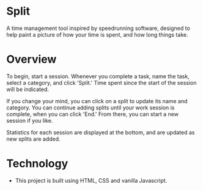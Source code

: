 # Split
A time management tool inspired by speedrunning software, designed to help paint a picture of how your time is spent, and how long things take.

# Overview
To begin, start a session. Whenever you complete a task, name the task, select a category, and click 'Split.' Time spent since the start of the session will be indicated. 

If you change your mind, you can click on a split to update its name and category. You can continue adding splits until your work session is complete, when you can click 'End.' From there, you can start a new session if you like.

Statistics for each session are displayed at the bottom, and are updated as new splits are added.

# Technology
- This project is built using HTML, CSS and vanilla Javascript.